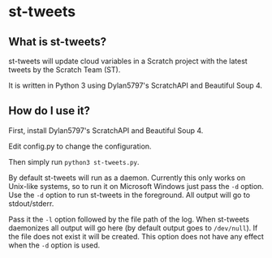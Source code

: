 # st-tweets
## What is st-tweets?
st-tweets will update cloud variables in a Scratch project with the latest tweets by the Scratch Team (ST).

It is written in Python 3 using Dylan5797's ScratchAPI and Beautiful Soup 4.
## How do I use it?
First, install Dylan5797's ScratchAPI and Beautiful Soup 4.

Edit config.py to change the configuration.  

Then simply run `python3 st-tweets.py`.

By default st-tweets will run as a daemon. Currently this only works on Unix-like systems, so to run it on Microsoft Windows just pass the `-d` option.
Use the `-d` option to run st-tweets in the foreground. All output will go to stdout/stderr.

Pass it the `-l` option followed by the file path of the log. When st-tweets daemonizes all output will go here (by default output goes to `/dev/null`).
If the file does not exist it will be created. This option does not have any effect when the `-d` option is used.
